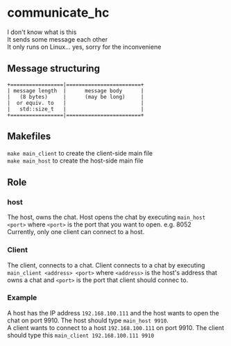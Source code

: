 # communicate_hc

I don't know what is this  
It sends some message each other  
It only runs on Linux... yes, sorry for the inconveniene

## Message structuring
```
+=================|========================+  
| message length  |      message body      |
|   (8 bytes)     |      (may be long)     |
|  or equiv. to   |                        |
|   std::size_t   |                        |
+=================|========================+
```

## Makefiles
```make main_client``` to create the client-side main file  
```make main_host``` to create the host-side main file

## Role
### host
The host, owns the chat. Host opens the chat by executing
```main_host <port>``` where `<port>` is the port that
you want to open. e.g. 8052  
Currently, only one client can connect to a host.

### Client
The client, connects to a chat. Client connects to a chat
by executing ```main_client <address> <port>``` where `<address>`
is the host's address that owns a chat and
`<port>` is the port that client should connec to.

### Example
A host has the IP address `192.168.100.111` and the host
wants to open the chat on port 9910. The host should type
```main_host 9910```.  
A client wants to connect to a host `192.168.100.111` on
port 9910. The client should type this ```main_client 192.168.100.111 9910```
